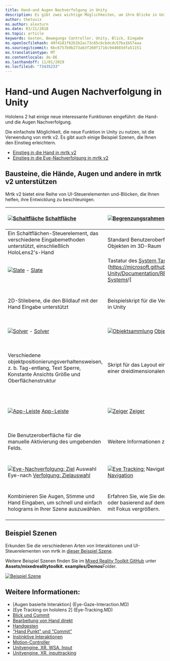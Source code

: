 ```yaml
---
title: Hand-und Augen Nachverfolgung in Unity
description: Es gibt zwei wichtige Möglichkeiten, um ihre Blicke in Unity, Handgesten und Bewegungs Controllern zu übernehmen.
author: thetuvix
ms.author: alexturn
ms.date: 03/21/2018
ms.topic: article
keywords: Gesten, Bewegungs Controller, Unity, Blick, Eingabe
ms.openlocfilehash: 49f4181f62b1b2ac73c65c6cbdcdc57ba1b57aaa
ms.sourcegitcommit: 6bc6757b9b273a63f260f1716c944603dfa51151
ms.translationtype: MT
ms.contentlocale: de-DE
ms.lasthandoff: 11/01/2019
ms.locfileid: "73435233"
---
```

# <a name="articulated-hand-and-eye-tracking-in-unity"></a>Hand-und Augen Nachverfolgung in Unity

Hololens 2 hat einige neue interessante Funktionen eingeführt: die Hand-und die Augen Nachverfolgung.

Die einfachste Möglichkeit, die neue Funktion in Unity zu nutzen, ist die Verwendung von mrtk v2. Es gibt auch einige Beispiel Szenen, die Ihnen den Einstieg erleichtern. 

* [Einstieg in die Hand in mrtk v2](https://microsoft.github.io/MixedRealityToolkit-Unity/Documentation/InputSystem/HandTracking.html)
* [Einstieg in die Eye-Nachverfolgung in mrtk v2](https://microsoft.github.io/MixedRealityToolkit-Unity/Documentation/EyeTracking/EyeTracking_Main.html)


## <a name="building-blocks-supporting-hands-eyes-and-others-in-mrtk-v2"></a>Bausteine, die Hände, Augen und andere in mrtk v2 unterstützen

Mrtk v2 bietet eine Reihe von UI-Steuerelementen und-Blöcken, die Ihnen helfen, ihre Entwicklung zu beschleunigen. 

|  [![Schaltfläche](images/MRTK_Button_Main.png)](https://microsoft.github.io/MixedRealityToolkit-Unity/Documentation/README_Button.html) [Schaltfläche](https://microsoft.github.io/MixedRealityToolkit-Unity/Documentation/README_Button.html) | [![Begrenzungsrahmen](images/MRTK_BoundingBox_Main.png)](https://microsoft.github.io/MixedRealityToolkit-Unity/Documentation/README_BoundingBox.html) [Begrenzungsrahmen](https://microsoft.github.io/MixedRealityToolkit-Unity/Documentation/README_BoundingBox.html) | [![Bearbeitungshandler](images/MRTK_Manipulation_Main.png)](https://microsoft.github.io/MixedRealityToolkit-Unity/Documentation/README_ManipulationHandler.html) [Bearbeitungshandler](https://microsoft.github.io/MixedRealityToolkit-Unity/Documentation/README_ManipulationHandler.html) |
|:--- | :--- | :--- |
| Ein Schaltflächen-Steuerelement, das verschiedene Eingabemethoden unterstützt, einschließlich HoloLens2's-Hand | Standard Benutzeroberfläche zum Bearbeiten von Objekten im 3D-Raum | Skript für die Bearbeitung von Objekten mit einem oder zwei Händen |
|  [![Slate](images/MRTK_Slate_Main.png)](https://microsoft.github.io/MixedRealityToolkit-Unity/Documentation/README_Slate.html) - [Slate](https://microsoft.github.io/MixedRealityToolkit-Unity/Documentation/README_Slate.html) | Tastatur des [System Tastatur](images/MRTK_SystemKeyboard_Main.png)](https://microsoft.github.io/MixedRealityToolkit-Unity/Documentation/README_SystemKeyboard.html) [Systems](https://microsoft.github.io/MixedRealityToolkit-Unity/Documentation/README_SystemKeyboard.html)![ | [![](images/InteractableExamples.png)](https://microsoft.github.io/MixedRealityToolkit-Unity/Documentation/README_Interactable.html) interactable- [Tabelle](https://microsoft.github.io/MixedRealityToolkit-Unity/Documentation/README_Interactable.html) |
| 2D-Stilebene, die den Bildlauf mit der Hand Eingabe unterstützt | Beispielskript für die Verwendung der System Tastatur in Unity  | Ein Skript für die Interaktion von Objekten mit visuellen Zuständen und Designunterstützung |
|  [![Solver](images/MRTK_Solver_Main.png)](https://microsoft.github.io/MixedRealityToolkit-Unity/Documentation/README_Solver.html) - [Solver](https://microsoft.github.io/MixedRealityToolkit-Unity/Documentation/README_Solver.html) | [![Objektsammlung](images/MRTK_ObjectCollection_Main.png)](https://microsoft.github.io/MixedRealityToolkit-Unity/Documentation/README_ManipulationHandler.html) [Objektsammlung](https://microsoft.github.io/MixedRealityToolkit-Unity/Documentation/README_ManipulationHandler.html) | [![QuickInfo](images/MRTK_Tooltip_Main.png)](https://microsoft.github.io/MixedRealityToolkit-Unity/Documentation/README_Tooltip.html) [QuickInfo](https://microsoft.github.io/MixedRealityToolkit-Unity/Documentation/README_Tooltip.html) |
| Verschiedene objektpositionierungsverhaltensweisen, z. b. Tag-entlang, Text Sperre, Konstante Ansichts Größe und Oberflächenstruktur | Skript für das Layout eines Arrays von Objekten in einer dreidimensionalen Form | Benutzeroberfläche der Anmerkung mit flexiblem Anker/pivotsystem, das zum bezeichnen von Bewegungs Controllern und Objekten verwendet werden kann. |
|  [![App-Leiste](images/MRTK_AppBar_Main.png)](https://microsoft.github.io/MixedRealityToolkit-Unity/Documentation/README_AppBar.html) [App-Leiste](https://microsoft.github.io/MixedRealityToolkit-Unity/Documentation/README_AppBar.html) | [![Zeiger](images/MRTK_Pointer_Main.png)](https://microsoft.github.io/MixedRealityToolkit-Unity/Documentation/README_Pointers.html) [Zeiger](https://microsoft.github.io/MixedRealityToolkit-Unity/Documentation/README_Pointers.html) | [![Fingertip-Visualisierung](images/MRTK_FingertipVisualization_Main.png)](https://microsoft.github.io/MixedRealityToolkit-Unity/Documentation/README_FingertipVisualization.html) [Fingertip-Visualisierung](https://microsoft.github.io/MixedRealityToolkit-Unity/Documentation/README_FingertipVisualization.html) |
| Die Benutzeroberfläche für die manuelle Aktivierung des umgebenden Felds. | Weitere Informationen zu verschiedenen Zeiger Typen | Visuelles Element auf der fingerinfo, das das Vertrauen für die direkte Interaktion verbessert |
|  [![Eye-Nachverfolgung: Ziel](images/mrtk_et_targetselect.png)](https://microsoft.github.io/MixedRealityToolkit-Unity/Documentation/EyeTracking/EyeTracking_TargetSelection.html) Auswahl Eye-nach [Verfolgung: Zielauswahl](https://microsoft.github.io/MixedRealityToolkit-Unity/Documentation/EyeTracking/EyeTracking_TargetSelection.html) | [![Eye Tracking:](images/mrtk_et_navigation.png)](https://microsoft.github.io/MixedRealityToolkit-Unity/Documentation/EyeTracking/EyeTracking_Navigation.html) Navigation im Navigationsbereich [: Navigation](https://microsoft.github.io/MixedRealityToolkit-Unity/Documentation/EyeTracking/EyeTracking_Navigation.html) | [![Eye Tracking: Heat Map](images/mrtk_et_heatmaps.png)](https://microsoft.github.io/MixedRealityToolkit-Unity/Documentation/EyeTracking/EyeTracking_Visualization.html) [Eye Tracking: Heat Map](https://microsoft.github.io/MixedRealityToolkit-Unity/Documentation/EyeTracking/EyeTracking_Visualization.html) |
| Kombinieren Sie Augen, Stimme und Hand Eingaben, um schnell und einfach holograms in Ihrer Szene auszuwählen. | Erfahren Sie, wie Sie den Text automatisch Scrollen oder basierend auf dem, was Sie sich ansehen, Inhalte mit Fokus vergrößern.| Beispiele für das Protokollieren, laden und visualisieren, was Benutzer in Ihrer APP betrachtet haben |

## <a name="example-scenes"></a>Beispiel Szenen
Erkunden Sie die verschiedenen Arten von Interaktionen und UI-Steuerelementen von mrtk in [dieser Beispiel Szene](https://microsoft.github.io/MixedRealityToolkit-Unity/Documentation/README_HandInteractionExamples.html).

Weitere Beispiel Szenen finden Sie im [Mixed Reality Toolkit GitHub](https://github.com/Microsoft/MixedRealityToolkit-Unity) unter **Assets/mixedrealitytoolkit. examples/Demos**Folder.

[![Beispiel Szene](images/MRTK_Examples.png)](https://microsoft.github.io/MixedRealityToolkit-Unity/Documentation/README_HandInteractionExamples.html)

## <a name="see-also"></a>Weitere Informationen:

* [Augen basierte Interaktion] (Eye-Gaze-Interaction.MD)
* [Eye Tracking on hololens 2] (Eye-Tracking.MD)
* [Blick und Commit](gaze-and-commit.md)
* [Bearbeitung von Hand direkt](direct-manipulation.md)
* [Handgesten](gaze-and-commit.md#composite-gestures)
* ["Hand Punkt" und "Commit"](point-and-commit.md)
* [Instinktive Interaktionen](interaction-fundamentals.md)
* [Motion-Controller](motion-controllers.md)
* [Unityengine. XR. WSA. Input](https://docs.unity3d.com/ScriptReference/XR.WSA.Input.InteractionManager.html)
* [Unityengine. XR. inputtracking](https://docs.unity3d.com/ScriptReference/XR.InputTracking.html)
